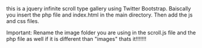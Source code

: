 this is a jquery infinite scroll type gallery using Twitter Bootstrap. Baiscally you insert the php file and index.html in the main directory. Then add the js and css files. 

Important: Rename the image folder you are using in the scroll.js file and the php file as well if it is different than "images" thats it!!!!!!!
